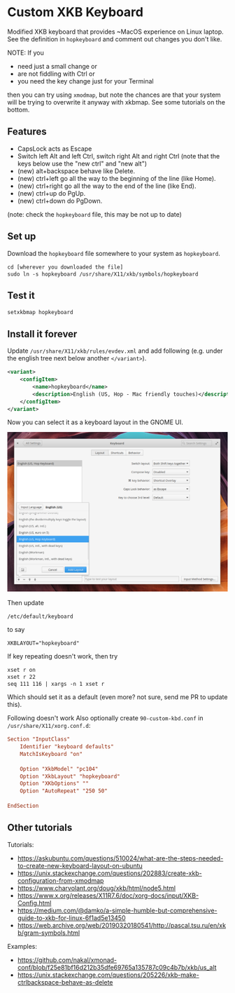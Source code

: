 # Custom XKB Keyboard

Modified XKB keyboard that provides ~MacOS experience on Linux laptop.
See the definition in `hopkeyboard` and comment out changes you don't like.

NOTE: If you
 - need just a small change or
 - are not fiddling with Ctrl or
 - you need the key change just for your Terminal

then you can try using `xmodmap`, but note the chances are that
your system will be trying to overwrite it anyway with xkbmap. See some tutorials on the bottom.

## Features

- CapsLock acts as Escape
- Switch left Alt and left Ctrl, switch right Alt and right Ctrl (note that the keys below use the "new ctrl" and "new alt")
- (new) alt+backspace behave like Delete.
- (new) ctrl+left go all the way to the beginning of the line (like Home).
- (new) ctrl+right go all the way to the end of the line (like End).
- (new) ctrl+up do PgUp.
- (new) ctrl+down do PgDown.

(note: check the `hopkeyboard` file, this may be not up to date)

## Set up
Download the `hopkeyboard` file somewhere to your system as `hopkeyboard`.
```
cd [wherever you downloaded the file]
sudo ln -s hopkeyboard /usr/share/X11/xkb/symbols/hopkeyboard
```

## Test it
```
setxkbmap hopkeyboard
```

## Install it forever

Update `/usr/share/X11/xkb/rules/evdev.xml` and add following (e.g. under the english tree next below another `</variant>`).

```xml
<variant>
    <configItem>
        <name>hopkeyboard</name>
        <description>English (US, Hop - Mac friendly touches)</description>
    </configItem>
</variant>
```

Now you can select it as a keyboard layout in the GNOME UI.

![GNOME keyboard config dialog](keyboard-config-screenshot.png)

Then update
```
/etc/default/keyboard
```
to say
```
XKBLAYOUT="hopkeyboard"
```

If key repeating doesn't work, then try
```
xset r on
xset r 22
seq 111 116 | xargs -n 1 xset r
```

Which should set it as a default (even more? not sure, send me PR to update this).

Following doesn't work
Also optionally create `90-custom-kbd.conf` in `/usr/share/X11/xorg.conf.d`:
```conf
Section "InputClass"
    Identifier "keyboard defaults"
    MatchIsKeyboard "on"

    Option "XkbModel" "pc104"
    Option "XkbLayout" "hopkeyboard"
    Option "XKbOptions" ""
    Option "AutoRepeat" "250 50"

EndSection
```


## Other tutorials
Tutorials:
 - https://askubuntu.com/questions/510024/what-are-the-steps-needed-to-create-new-keyboard-layout-on-ubuntu
 - https://unix.stackexchange.com/questions/202883/create-xkb-configuration-from-xmodmap
 - https://www.charvolant.org/doug/xkb/html/node5.html
 - https://www.x.org/releases/X11R7.6/doc/xorg-docs/input/XKB-Config.html
 - https://medium.com/@damko/a-simple-humble-but-comprehensive-guide-to-xkb-for-linux-6f1ad5e13450
 - https://web.archive.org/web/20190320180541/http://pascal.tsu.ru/en/xkb/gram-symbols.html

Examples:
 - https://github.com/nakal/xmonad-conf/blob/f25e81bf16d212b35dfe69765a135787c09c4b7b/xkb/us_alt
 - https://unix.stackexchange.com/questions/205226/xkb-make-ctrlbackspace-behave-as-delete
